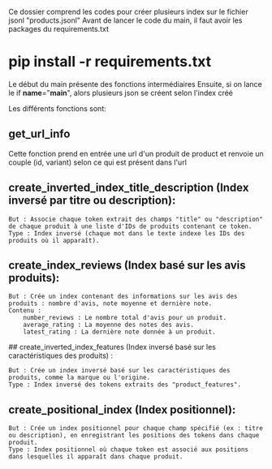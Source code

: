 Ce dossier comprend les codes pour créer plusieurs index sur le fichier jsonl "products.jsonl"
Avant de lancer le code du main, il faut avoir les packages du requirements.txt
# pip install -r requirements.txt
Le début du main présente des fonctions intermédiaires
Ensuite, si on lance le if __name__="__main__", alors plusieurs json se créent selon l'index créé


Les différents fonctions sont:
## get_url_info
Cette fonction prend en entrée une url d'un produit de product et renvoie un couple (id, variant) selon ce qui est présent dans l'url

## create_inverted_index_title_description (Index inversé par titre ou description):

    But : Associe chaque token extrait des champs "title" ou "description" de chaque produit à une liste d'IDs de produits contenant ce token.
    Type : Index inversé (chaque mot dans le texte indexe les IDs des produits où il apparaît).

## create_index_reviews (Index basé sur les avis produits):

    But : Crée un index contenant des informations sur les avis des produits : nombre d'avis, note moyenne et dernière note.
    Contenu :
        number_reviews : Le nombre total d'avis pour un produit.
        average_rating : La moyenne des notes des avis.
        latest_rating : La dernière note donnée à un produit.

## create_inverted_index_features (Index inversé basé sur les caractéristiques des produits) :

    But : Crée un index inversé basé sur les caractéristiques des produits, comme la marque ou l'origine.
    Type : Index inversé des tokens extraits des "product_features".

## create_positional_index (Index positionnel):

    But : Crée un index positionnel pour chaque champ spécifié (ex : titre ou description), en enregistrant les positions des tokens dans chaque produit.
    Type : Index positionnel où chaque token est associé aux positions dans lesquelles il apparaît dans chaque produit.